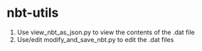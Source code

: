 # nbt-utils
1. Use view_nbt_as_json.py to view the contents of the .dat file
2. Use/edit modify_and_save_nbt.py to edit the .dat files
